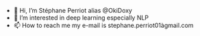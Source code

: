 - 👋 Hi, I’m Stéphane Perriot alias @OkiDoxy
- 👀 I’m interested in deep learning especially NLP
- 📫 How to reach me my e-mail is stephane.perriot01àgmail.com

